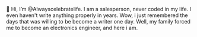 👋 Hi, I’m @Alwayscelebratelife. I am a salesperson, never coded in my life.
I even haven't write anything properly in years. Wow, i just remembered the days that was willing to be become a writer one day. 
Well, my family forced me to become an electronics engineer, and here i am. 

